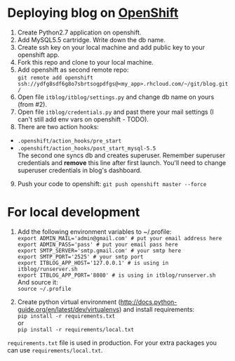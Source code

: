 Deploying blog on [OpenShift](https://www.openshift.com/ "OpenShift")
===========================

1. Create Python2.7 application on openshift.
2. Add MySQL5.5 cartridge. Write down the db name.
3. Create ssh key on your local machine and add public key to your openshift app.
4. Fork this repo and clone to your local machine.
5. Add openshift as second remote repo:<br>
```git remote add openshift ssh://ydfg8sdf6g8o7sbrtsogpdfgs@<my_app>.rhcloud.com/~/git/blog.git/```<br>
6. Open file ```itblog/itblog/settings.py``` and change db name on yours (from #2).
7. Open file ```itblog/credentials.py``` and past there your mail settings (I can't still add env vars on openshift - TODO).
8. There are two action hooks:
 * ```.openshift/action_hooks/pre_start```
 * ```.openshift/action_hooks/post_start_mysql-5.5```<br>
The second one syncs db and creates superuser. Remember superuser credentials and **remove** this line after first launch. You'll need to change superuser credentials in blog's dashboard.
9. Push your code to openshift:
```git push openshift master --force```


For local development
=====================

1. Add the following environment variables to ~/.profile:<br/>
```export ADMIN_MAIL='admin@gmail.com' # put your email address here```<br/>
```export ADMIN_PASS='pass' # put your email pass here```<br/>
```export SMTP_SERVER='smtp.gmail.com' # your smtp here```<br/>
```export SMTP_PORT='2525' # your smtp port```<br/>
```export ITBLOG_APP_HOST='127.0.0.1' # is using in itblog/runserver.sh```<br/>
```export ITBLOG_APP_PORT='8080' # is using in itblog/runserver.sh```<br/>
And source it:<br/>
```source ~/.profile```

2. Create python virtual environment (http://docs.python-guide.org/en/latest/dev/virtualenvs) and install requirements:<br/>
```pip install -r requirements.txt```<br/>
or<br/>
```pip install -r requirements/local.txt```<br/>

```requirements.txt``` file is used in production. For your extra packages you can use ```requirements/local.txt```.

